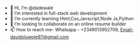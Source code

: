 - 👋 Hi, I’m @dadewale
- 👀 I’m interested in full-stack web development
- 🌱 I’m currently learning Html,Css,Javscript,Node Js,Python
- 💞️ I’m looking to collaborate on an online resume builder
- 📫 How to reach me- Whatsapp - +2349013952709, Email-davidoluwole97@gmail.com


